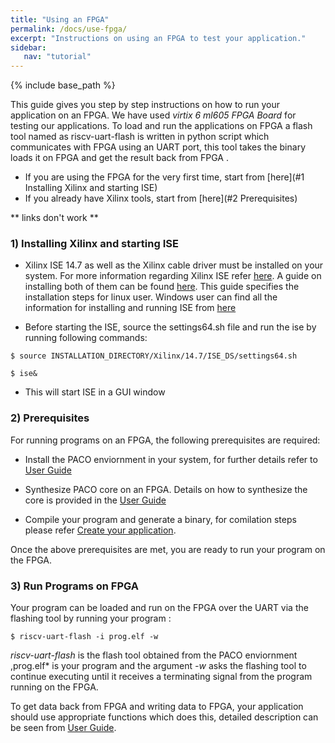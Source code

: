 ```yaml
---
title: "Using an FPGA"
permalink: /docs/use-fpga/
excerpt: "Instructions on using an FPGA to test your application."
sidebar:
   nav: "tutorial"
---
```


{% include base_path %}

This guide gives you step by step instructions on how to run your application on an FPGA. We have used *virtix 6 ml605 FPGA Board* for testing our applications. To load and run the applications on FPGA a flash tool named as riscv-uart-flash is written in python script which communicates with FPGA using an UART port, this tool takes the binary loads it on FPGA and get the result back from FPGA . 

- If you are using the FPGA for the very first time, start from [here](#1 Installing Xilinx and starting ISE)
- If you already have Xilinx tools, start from [here](#2 Prerequisites)

** links don't work **

### 1) Installing Xilinx and starting ISE

- Xilinx ISE 14.7 as well as the Xilinx cable driver must be installed on your system. For more information regarding Xilinx ISE refer [here](https://en.wikipedia.org/wiki/Xilinx_ISE). A guide on installing both of them can be found [here](http://www.george-smart.co.uk/wiki/Xilinx_JTAG_Linux). This guide specifies the installation steps for linux user. Windows user can find all the information for installing and running ISE from [here](http://www.xilinx.com/support/documentation/sw_manuals/xilinx14_1/iil.pdf)

- Before starting the ISE, source the settings64.sh file and run the ise by running following commands:

```
$ source INSTALLATION_DIRECTORY/Xilinx/14.7/ISE_DS/settings64.sh

$ ise&
```
- This will start ISE in a GUI window

### 2) Prerequisites
For running programs on an FPGA, the following prerequisites are required:

- Install the PACO enviornment in your system, for further details refer to [User Guide](/paco-cpu/docs/impl-doc.pdf#nameddest=sec:setup-env)

- Synthesize PACO core on an FPGA. Details on how to synthesize the core is provided in the [User Guide](/paco-cpu/docs/impl-doc.pdf#nameddest=sec:synth-FPGA)

- Compile your program and generate a binary, for comilation steps please refer [Create your application](/paco-cpu/docs/create-application/).


Once the above prerequisites are met, you are ready to run your program on the FPGA.

### 3) Run Programs on FPGA
Your program can be loaded and run on the FPGA over the UART via the flashing tool by running your program :

```
$ riscv-uart-flash -i prog.elf -w

```

*riscv-uart-flash* is the flash tool obtained from the PACO enviornment ,prog.elf* is your program and the argument *-w* asks the flashing tool to continue executing until it receives a terminating signal from the program running on the FPGA.

To get data back from FPGA and writing data to FPGA, your application should use appropriate functions which does this, detailed description can be seen from [User Guide](/paco-cpu/docs/impl-doc.pdf#nameddest=sec:communicate-with-prog).
